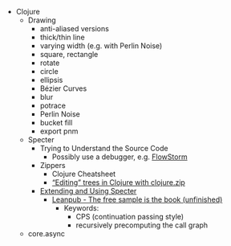 - Clojure
  - Drawing
    - anti-aliased versions
    - thick/thin line
    - varying width (e.g. with Perlin Noise)
    - square, rectangle
    - rotate
    - circle
    - ellipsis
    - Bézier Curves
    - blur
    - potrace
    - Perlin Noise
    - bucket fill
    - export pnm
  - Specter
    - Trying to Understand the Source Code
      - Possibly use a debugger, e.g. [FlowStorm](https://www.flow-storm.org/)
    - Zippers
      - Clojure Cheatsheet
      - [“Editing” trees in Clojure with clojure.zip](http://www.exampler.com/blog/2010/09/01/editing-trees-in-clojure-with-clojurezip/)
    - [Extending and Using Specter](https://leanpub.com/specter/read)
      - [Leanpub - The free sample is the book (unfinished)](https://leanpub.com/specter)
        - Keywords:
          - CPS (continuation passing style)
          - recursively precomputing the call graph
  - core.async
